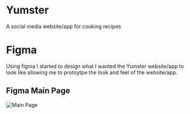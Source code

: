 # Yumster
A social media website/app for cooking recipes

# Figma 
Using figma I started to design what I wanted the Yumster website/app to look like allowing me to protoytpe the look and feel of the website/app.
## Figma Main Page
![Main Page](https://github.com/monks-dev/Yumster/assets/121908494/162dcec6-fff1-4e5f-90cc-88c4bfc2499f)
